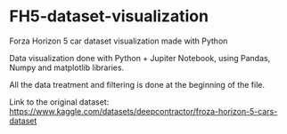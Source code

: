 # FH5-dataset-visualization
Forza Horizon 5 car dataset visualization made with Python

Data visualization done with Python + Jupiter Notebook, using Pandas, Numpy and matplotlib libraries.

All the data treatment and filtering is done at the beginning of the file.

Link to the original dataset: https://www.kaggle.com/datasets/deepcontractor/froza-horizon-5-cars-dataset

